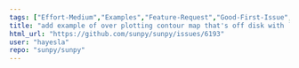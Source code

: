 ```yaml
---
tags: ["Effort-Medium","Examples","Feature-Request","Good-First-Issue","Package-Novice","Priority-Low","astronomy","astropy","hacktoberfest","python","solar","solar-physics","sun","sunpy"]
title: "add example of over plotting contour map that's off disk with `assume_spherical_screen`"
html_url: "https://github.com/sunpy/sunpy/issues/6193"
user: "hayesla"
repo: "sunpy/sunpy"
---
```


